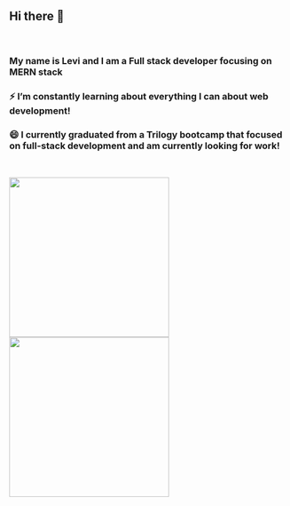 ## Hi there 👋

&nbsp;

### My name is Levi and I am a Full stack developer focusing on MERN stack

### ⚡ I’m constantly learning about everything I can about web development!

### 😄 I currently graduated from a Trilogy bootcamp that focused on full-stack development and am currently looking for work!

&nbsp;

<img align="center" style="height:18rem" src="https://github-readme-stats.vercel.app/api/top-langs/?username=Halvosaurus34&theme=radical" /> <img align="center" style="height:18rem" src="https://github-readme-stats.vercel.app/api/?username=Halvosaurus34&theme=radical" />

<!--
**Halvosaurus34/Halvosaurus34** is a ✨ _special_ ✨ repository because its `README.md` (this file) appears on your GitHub profile.

Here are some ideas to get you started:

- 🔭 I’m currently working on ...
- 🌱 I’m currently learning ...
- 👯 I’m looking to collaborate on ...
- 🤔 I’m looking for help with ...
- 💬 Ask me about ...
- 📫 How to reach me: ...
- 😄 Pronouns: ...
- ⚡ Fun fact: ...
-->
